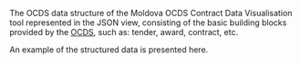 The OCDS data structure of the Moldova OCDS Contract Data Visualisation tool represented in the JSON view, consisting of the basic building blocks provided by the [OCDS](https://standard.open-contracting.org/latest/en/), such as: tender, award, contract, etc. 

An example of the structured data is presented here.

